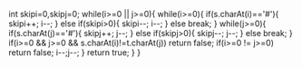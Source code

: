 int skipi=0,skipj=0;
while(i>=0 || j>=0){
while(i>=0){
if(s.charAt(i)=='#'){
skipi++; i--;
}
else if(skipi>0){
skipi--; i--;
}
else break;
}
while(j>=0){
if(s.charAt(j)=='#'){
skipj++; j--;
}
else if(skipj>0){
skipj--; j--;
}
else break;
}
if(i>=0 && j>=0 && s.charAt(i)!=t.charAt(j)) return false;
if(i>=0 != j>=0) return false;
i--;j--;
}
return true;
}
}
```